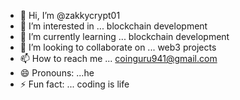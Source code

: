 - 👋 Hi, I’m @zakkycrypt01
- 👀 I’m interested in ... blockchain development 
- 🌱 I’m currently learning ... blockchain development 
- 💞️ I’m looking to collaborate on ... web3 projects
- 📫 How to reach me ... coinguru941@gmail.com
- 😄 Pronouns: ...he
- ⚡ Fun fact: ... coding is life

<!---
zakkycrypt01/zakkycrypt01 is a ✨ special ✨ repository because its `README.md` (this file) appears on your GitHub profile.
You can click the Preview link to take a look at your changes.
--->
